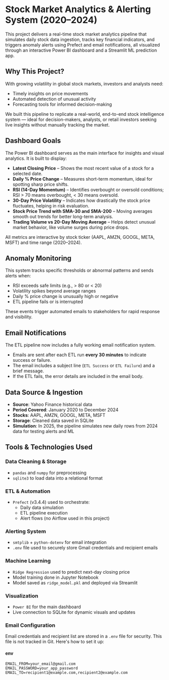 # Stock Market Analytics & Alerting System (2020–2024)

This project delivers a real-time stock market analytics pipeline that simulates daily stock data ingestion, tracks key financial indicators, and triggers anomaly alerts using Prefect and email notifications, all visualized through an interactive Power BI dashboard and a Streamlit ML prediction app.


## Why This Project?

With growing volatility in global stock markets, investors and analysts need:
- Timely insights on price movements
- Automated detection of unusual activity
- Forecasting tools for informed decision-making

We built this pipeline to replicate a real-world, end-to-end stock intelligence system — ideal for decision-makers, analysts, or retail investors seeking live insights without manually tracking the market.


## Dashboard Goals

The Power BI dashboard serves as the main interface for insights and visual analytics. It is built to display:

- **Latest Closing Price** – Shows the most recent value of a stock for a selected date.
- **Daily % Price Change** – Measures short-term momentum, ideal for spotting sharp price shifts.
- **RSI (14-Day Momentum)** – Identifies overbought or oversold conditions; RSI > 70 means overbought, < 30 means oversold.
- **30-Day Price Volatility** – Indicates how drastically the stock price fluctuates, helping in risk evaluation.
- **Stock Price Trend with SMA-30 and SMA-200** – Moving averages smooth out trends for better long-term analysis.
- **Trading Volume vs 20-Day Moving Average** – Helps detect unusual market behavior, like volume surges during price drops.

All metrics are interactive by stock ticker (AAPL, AMZN, GOOGL, META, MSFT) and time range (2020–2024).


## Anomaly Monitoring

This system tracks specific thresholds or abnormal patterns and sends alerts when:

- RSI exceeds safe limits (e.g., > 80 or < 20)
- Volatility spikes beyond average ranges
- Daily % price change is unusually high or negative
- ETL pipeline fails or is interrupted

These events trigger automated emails to stakeholders for rapid response and visibility.

## Email Notifications

The ETL pipeline now includes a fully working email notification system.

- Emails are sent after each ETL run **every 30 minutes** to indicate success or failure.
- The email includes a subject line (`ETL Success` or `ETL Failure`) and a brief message.
- If the ETL fails, the error details are included in the email body.

## Data Source & Ingestion

- **Source**: Yahoo Finance historical data
- **Period Covered**: January 2020 to December 2024
- **Stocks**: AAPL, AMZN, GOOGL, META, MSFT
- **Storage**: Cleaned data saved in SQLite
- **Simulation**: In 2025, the pipeline simulates new daily rows from 2024 data for testing alerts and ML


## Tools & Technologies Used

### Data Cleaning & Storage
- `pandas` and `numpy` for preprocessing
- `sqlite3` to load data into a relational format

### ETL & Automation
- `Prefect` (v3.4.4) used to orchestrate:
  - Daily data simulation
  - ETL pipeline execution
  - Alert flows (no Airflow used in this project)

### Alerting System
- `smtplib` + `python-dotenv` for email integration
- `.env` file used to securely store Gmail credentials and recipient emails

### Machine Learning
- `Ridge Regression` used to predict next-day closing price
- Model training done in Jupyter Notebook
- Model saved as `ridge_model.pkl` and deployed via Streamlit

### Visualization
- `Power BI` for the main dashboard
- Live connection to SQLite for dynamic visuals and updates

### Email Configuration

Email credentials and recipient list are stored in a `.env` file for security. This file is not tracked in Git. Here's how to set it up: 

#### env
```env
EMAIL_FROM=your_email@gmail.com
EMAIL_PASSWORD=your_app_password
EMAIL_TO=recipient1@example.com,recipient2@example.com

